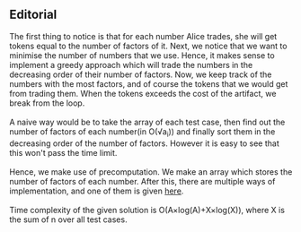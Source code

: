 ## Editorial

The first thing to notice is that for each number Alice trades, she will get tokens equal to the number of factors of it. Next, we notice that we want to minimise the number of numbers that we use. Hence, it makes sense to implement a greedy approach which will trade the numbers in the decreasing order of their number of factors. Now, we keep track of the numbers with the most factors, and of course the tokens that we would get from trading them. When the tokens exceeds the cost of the artifact, we break from the loop.\
\
A naive way would be to take the array of each test case, then find out the number of factors of each number(in O(√a<sub>i</sub>)) and finally sort them in the decreasing order of the number of factors. However it is easy to see that this won't pass the time limit.\
\
Hence, we make use of precomputation. We make an array which stores the number of factors of each number. After this, there are multiple ways of implementation, and one of them is given [here](https://github.com/arnav4567/pclub_task_cp/blob/master/solcode.cpp).\
\
Time complexity of the given solution is O(A×log(A)+X×log(X)), where X is the sum of n over all test cases.
